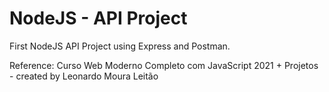 # NodeJS - API Project
First NodeJS API Project using Express and Postman.

Reference: Curso Web Moderno Completo com JavaScript 2021 + Projetos - created by Leonardo Moura Leitão

